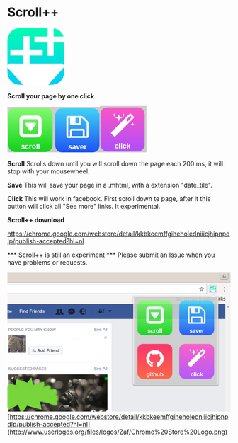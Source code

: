 # Scroll++

![](icon-128.png)


**Scroll your page by one click**



![](scroll.png)![](save.png)![](click.png) 



**Scroll**
Scrolls down until you will scroll down the page each 200 ms, it will stop with your mousewheel.


**Save**
This will save your page in a .mhtml, with a extension "date_tile".

**Click**
This will work in facebook. First scroll down te page, after it this button will click all "See more" links. It experimental.



**Scroll++ download** 

https://chrome.google.com/webstore/detail/kkbkeemffgiheholedniiicjhipnpdlp/publish-accepted?hl=nl


*** Scroll++ is still an experiment *** 
Please submit an Issue when you have problems or requests.


![](screenshot.png)
[https://chrome.google.com/webstore/detail/kkbkeemffgiheholedniiicjhipnpdlp/publish-accepted?hl=nl](http://www.userlogos.org/files/logos/Zaf/Chrome%20Store%20Logo.png)
